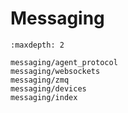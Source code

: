 # Messaging

```{toctree}
:maxdepth: 2

messaging/agent_protocol
messaging/websockets
messaging/zmq
messaging/devices
messaging/index
```
